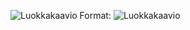 
![Luokkakaavio](//home/tillder/ot-harjoitustyo/dokumentaatio/kaavio.jpg)
Format: ![Luokkakaavio](url)
